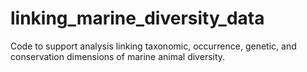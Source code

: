 # linking_marine_diversity_data
Code to support analysis linking taxonomic, occurrence, genetic, and conservation dimensions of marine animal diversity.
